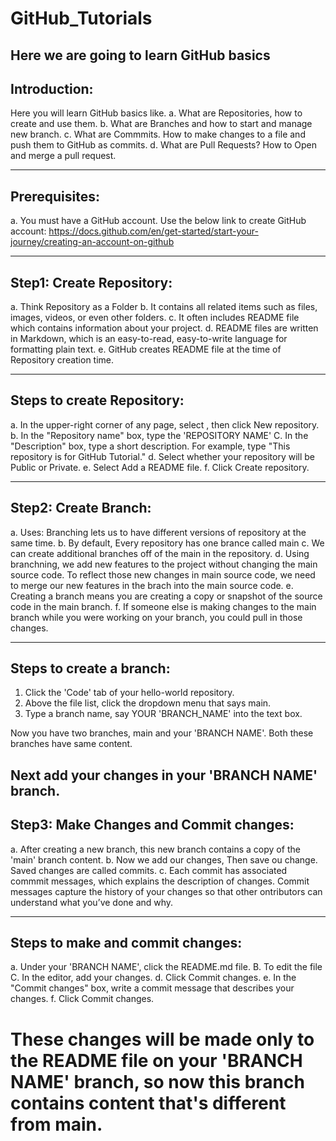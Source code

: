 # GitHub_Tutorials
Here we are going to learn GitHub basics
-------------
Introduction:
-------------
Here you will learn GitHub basics like. 
  a. What are Repositories, how to create and use them.
  b. What are Branches and how to start and manage new branch. 
  c. What are Commmits. How to make changes to a file and push them to GitHub as commits.
  d. What are Pull Requests? How to Open and merge a pull request.

-------------
Prerequisites:
--------------
a. You must have a GitHub account. Use the below link to create GitHub account:
https://docs.github.com/en/get-started/start-your-journey/creating-an-account-on-github

--------------------------
Step1: Create Repository:
--------------------------
a. Think Repository as a Folder
b. It contains all related items such as files, images, videos, or even other folders.
c. It often includes README file which contains information about your project.
d. README files are written in Markdown, which is an easy-to-read, easy-to-write language for formatting plain text.
e. GitHub creates README file at the time of Repository creation time. 

----------------------------
Steps to create Repository:
----------------------------
a. In the upper-right corner of any page, select , then click New repository.
b. In the "Repository name" box, type the 'REPOSITORY NAME' 
C. In the "Description" box, type a short description. For example, type "This repository is for GitHub Tutorial."
d. Select whether your repository will be Public or Private.
e. Select Add a README file.
f. Click Create repository.

----------------------
Step2: Create Branch:
----------------------

a. Uses: Branching lets us to have different versions of repository at the same time.
b. By default, Every repository has one brance called main 
c. We can create additional branches off of the main in the repository.
d. Using branchning, we add new features to the project without changing the main source code. To reflect those new 
   changes in main source code, we need to merge our new features in the brach into the main source code.
e. Creating a branch means you are creating a copy or snapshot of the source code in the main branch.
f. If someone else is making changes to the main branch while you were working on your branch, you could pull in those changes.

--------------------------
Steps to create a branch:
--------------------------
1. Click the 'Code' tab of your hello-world repository.
2. Above the file list, click the dropdown menu that says main.
3. Type a branch name, say YOUR 'BRANCH_NAME' into the text box.

Now you have two branches, main and your 'BRANCH NAME'. Both these branches have same content.

Next add your changes in your 'BRANCH NAME' branch.
----------------------------------------
Step3: Make Changes and Commit changes:
----------------------------------------
a. After creating a new branch, this new branch contains a copy of the 'main' branch content. 
b. Now we add our changes, Then save ou change. Saved changes are called commits.
c. Each commit has associated commmit messages, which explains the description of changes. Commit messages capture the history of 
   your changes so that other ontributors can understand what you’ve done and why.

-----------------------------------
Steps to make and commit changes:
-----------------------------------
a. Under your 'BRANCH NAME', click the README.md file.
B. To edit the file
C. In the editor, add your changes.
d. Click Commit changes.
e. In the "Commit changes" box, write a commit message that describes your changes.
f. Click Commit changes.

These changes will be made only to the README file on your 'BRANCH NAME' branch, so now this branch contains content that's different from main.
=======

